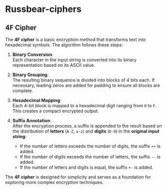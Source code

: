 # Russbear-ciphers

## 4F Cipher

The **4F cipher** is a basic encryption method that transforms text into hexadecimal symbols. The algorithm follows these steps:

1. **Binary Conversion**:  
   Each character in the input string is converted into its binary representation based on its ASCII value.

2. **Binary Grouping**:  
   The resulting binary sequence is divided into blocks of 4 bits each. If necessary, leading zeros are added for padding to ensure all blocks are complete.

3. **Hexadecimal Mapping**:  
   Each 4-bit block is mapped to a hexadecimal digit ranging from `0` to `F`. This creates a compact encrypted output.

4. **Suffix Annotation**:  
   After the encryption process, a suffix is appended to the result based on the distribution of **letters** (`A-Z`, `a-z`) and **digits** (`0-9`) in the **original input string**:
   - If the number of letters exceeds the number of digits, the suffix `++` is added.
   - If the number of digits exceeds the number of letters, the suffix `--` is added.
   - If the number of letters and digits is equal, the suffix `+-` is added.

The **4F cipher** is designed for simplicity and serves as a foundation for exploring more complex encryption techniques.
